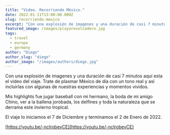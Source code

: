 ```yaml
---
title: "Video. Recorriendo México."
date: 2022-01-11T13:00:00.000Z
slug: recorriendo-mexico
excerpt: "Con una explosión de imagenes y una duración de casi 7 minutos aquí esta el video del viaje. Trate de plasmar México de día con un tono real y así incluirlas co..."
featured_image: /images/playarevolcadero.jpg
tags:
  - travel
  - europe
  - germany
author: "Diego"
author_slug: "diego"
author_image: "/images/authors/diego.jpg"
---
```


Con una explosión de imagenes y una duración de casi 7 minutos aquí esta el video del viaje. Trate de plasmar México de día con un tono real y así incluirlas con algunas de nuestras experiencias y momentos vividos.  
  
Mis highlights fue jugar baseball con mi hermano, la boda de mi amigo Chino, ver a la ballena jorobada, los delfines y toda la naturaleza que se derrama este invierno tropical.

El viaje lo iniciamos el 7 de Diciembre y terminamos el 2 de Enero de 2022.

[https://youtu.be/-nclrobevCE](https://youtu.be/-nclrobevCE)